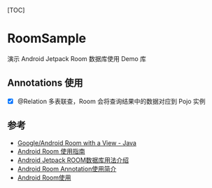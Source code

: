 [TOC]
# RoomSample

演示 Android Jetpack Room 数据库使用 Demo 库

## Annotations 使用

- [x] @Relation 多表联查，Room 会将查询结果中的数据对应到 Pojo 实例

## 参考

* [Google/Android Room with a View - Java](https://codelabs.developers.google.com/codelabs/android-room-with-a-view/#0)
* [Android Room 使用指南](https://www.sunzn.com/2019/02/23/Android-Room-%E4%BD%BF%E7%94%A8%E6%8C%87%E5%8D%97/)
* [Android Jetpack ROOM数据库用法介绍](https://juejin.im/post/5d405e1ce51d45620611598c)
* [Android Room Annotation使用简介](https://www.jianshu.com/p/7187206bcb3d)
* [Android Room使用](https://www.jianshu.com/p/7354d5048597)